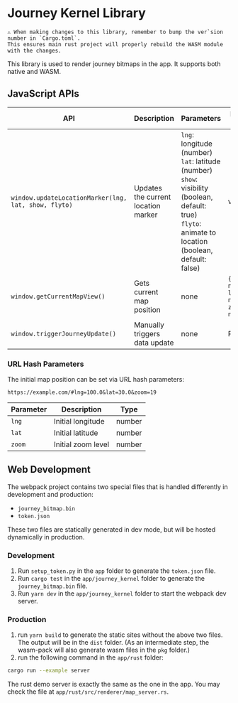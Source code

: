 # Journey Kernel Library


```
⚠️ When making changes to this library, remember to bump the ver`sion number in `Cargo.toml`. 
This ensures main rust project will properly rebuild the WASM module with the changes.
```

This library is used to render journey bitmaps in the app. It supports both native and WASM.

## JavaScript APIs

| API | Description | Parameters | Return Value |
|-----|-------------|------------|--------------|
| `window.updateLocationMarker(lng, lat, show, flyto)` | Updates the current location marker | `lng`: longitude (number)<br>`lat`: latitude (number)<br>`show`: visibility (boolean, default: true)<br>`flyto`: animate to location (boolean, default: false) | void |
| `window.getCurrentMapView()` | Gets current map position | none | `{lng: number, lat: number, zoom: number}` |
| `window.triggerJourneyUpdate()` | Manually triggers data update | none | Promise |

### URL Hash Parameters

The initial map position can be set via URL hash parameters:
```
https://example.com/#lng=100.0&lat=30.0&zoom=19
```

| Parameter | Description | Type |
|-----------|-------------|------|
| `lng` | Initial longitude | number |
| `lat` | Initial latitude | number |
| `zoom` | Initial zoom level | number |

## Web Development

The webpack project contains two special files that is handled differently in development and production:

- `journey_bitmap.bin`
- `token.json`

These two files are statically generated in dev mode, but will be hosted dynamically in production.

### Development

1. Run `setup_token.py` in the `app` folder to generate the `token.json` file.
2. Run `cargo test` in the `app/journey_kernel` folder to generate the `journey_bitmap.bin` file.
3. Run `yarn dev` in the `app/journey_kernel` folder to start the webpack dev server.

### Production

1. run `yarn build` to generate the static sites without the above two files. The output will be in the `dist` folder. (As an intermediate step, the wasm-pack will also generate wasm files in the `pkg` folder.)
2. run the following command in the `app/rust` folder:

```bash
cargo run --example server
```

The rust demo server is exactly the same as the one in the app. You may check the file at `app/rust/src/renderer/map_server.rs`.